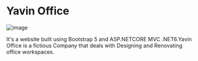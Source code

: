 # Yavin Office

![image](https://github.com/FelixPatric/YavinOffice/assets/12664853/39fcb910-d0e9-48a3-8885-4130400cbb29)

It's a website built using Bootstrap 5 and ASP.NETCORE MVC .NET6.Yavin Office is a fictious Company that deals with Designing and Renovating office workspaces.  


